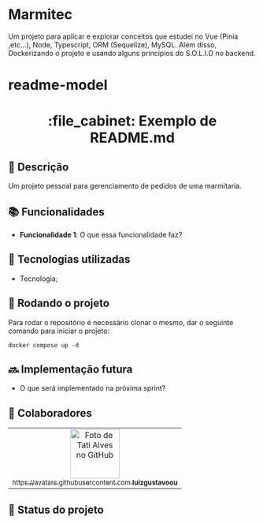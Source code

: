 # Marmitec
Um projeto para aplicar e explorar conceitos que estudei no Vue (Pinia ,etc...), Node, Typescript, ORM (Sequelize), MySQL. Além disso, Dockerizando o projeto e usando alguns princípios do S.O.L.I.D no backend.
# readme-model
<h1 align="center">:file_cabinet: Exemplo de README.md</h1>

## :memo: Descrição
Um projeto pessoal para gerenciamento de pedidos de uma marmitaria.

## :books: Funcionalidades
* <b>Funcionalidade 1</b>: O que essa funcionalidade faz?

## :wrench: Tecnologias utilizadas
* Tecnologia;

## :rocket: Rodando o projeto
Para rodar o repositório é necessário clonar o mesmo, dar o seguinte comando para iniciar o projeto:

```
docker compose up -d
```

## :soon: Implementação futura
* O que será implementado na próxima sprint?

## :handshake: Colaboradores
<table>
  <tr>
    <td align="center">
      <a href="https://github.com/luizgustavoou">
        <img src="https://avatars.githubusercontent.com/u/89609312?v=4" width="100px;" alt="Foto de Tati Alves no GitHub"/><br>
        <sub>https://avatars.githubusercontent.com
          <b>luizgustavoou</b>
        </sub>
      </a>
    </td>
  </tr>
</table>

## :dart: Status do projeto
